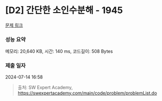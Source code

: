 # [D2] 간단한 소인수분해 - 1945 

[문제 링크](https://swexpertacademy.com/main/code/problem/problemDetail.do?contestProbId=AV5Pl0Q6ANQDFAUq) 

### 성능 요약

메모리: 20,640 KB, 시간: 140 ms, 코드길이: 508 Bytes

### 제출 일자

2024-07-14 16:58



> 출처: SW Expert Academy, https://swexpertacademy.com/main/code/problem/problemList.do